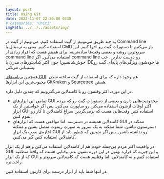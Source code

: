 ```yaml
---
layout: post
title: Using Git
date: 2022-11-07 22:30:00 0330
# categories: "Unit1"
imgPath: ../../../assets/img/
---
```

به چند طریق می‌تونیم از گیت استفاده کنیم. می‌تونیم از گیت در Command line استفاده کنیم. یعنی یه ترمینال یا CMD باز می‌کنیم تا دستوراتِ گیت رو اجرا کنیم. این سریع‌ترین روشه و بعضی وقت‌ها ساده‌ترینه. برای همینم هست که افرادِ زیادی از command line استفاده می‌کنن. اگر command line رو دوست ندارین، خب خوش‌شانسین!  چون اکثرِ کدادیتورهایِ مدرن یا IDEها خودشون ویژگی‌هایِ پایه‌ایِ گیت رو پشتیبانی می‌کنن. 

همچنین [برنامه‌های GUI](https://git-scm.com/downloads/guis) هم وجود داره که برای استفاده از گیت ساخته شدن. محبوب‌ترین این ابزارها GitKraken و Sourcetree هستن.

در این دوره، اکثر وقتمون رو با کامندلاین می‌گذرونیم که چندین دلیل داره.

- تمامیِ این ابزارهایِ GUI محدودیت‌هایی دارن و بعضی از دستوراتِ گیت رو که مردم اکثر اوقات ازشون استفاده می‌کنن رو ساپورت می‌کنن. پس اگر خواستین از یک ابزارِ GUI استفاده کنین وقت‌هایی هست که برمی‌گردین سراغِ کامندلاین تا کار رو تموم کنین.
- کامندلاین همیشه در دسترسه. اما مواقعی هست که ابزارهایِ GUI ممکنه در دسترستون نباشن. شما ممکنه به یک سرور به صورتِ ریموت متصل بشین و ممکنه اجازه‌ی نصبِ یک ابزارِ GUI رو نداشته باشین. پس اگر ندونین که چطور باید از کامندلاین استفاده کنین گیر می‌کنین.

در واقعیت اکثر مردم مِن‌جمله خودم هم از کامندلاین استفاده می‌کنن و هم از یک ابزارِ GUI. و این چیزیه که قراره بهتون در این دوره نشون بدم. وقتایی هست که واقعاً منطقیه که از یک ابزارِ GUI استفاده کنیم و نه کامندلاین. اما وقتاییم هست که کامندلاین سریع‌تر و راحت‌تره. 

در انتها شما باید از ابزار درست برای کارتون استفاده کنین.